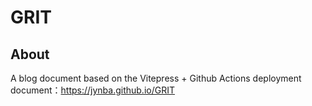 # GRIT

## About

A blog document based on the Vitepress + Github Actions deployment
document：https://jynba.github.io/GRIT

